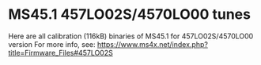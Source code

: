# MS45.1 457LO02S/4570LO00 tunes

Here are all calibration (116kB) binaries of MS45.1 for 457LO02S/4570LO00 version
For more info, see: https://www.ms4x.net/index.php?title=Firmware_Files#457LO02S